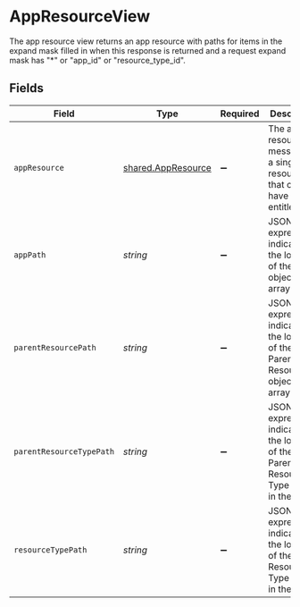 # AppResourceView

The app resource view returns an app resource with paths for items in the expand mask filled in when this response is returned and a request expand mask has "*" or "app_id" or "resource_type_id".


## Fields

| Field                                                                                       | Type                                                                                        | Required                                                                                    | Description                                                                                 |
| ------------------------------------------------------------------------------------------- | ------------------------------------------------------------------------------------------- | ------------------------------------------------------------------------------------------- | ------------------------------------------------------------------------------------------- |
| `appResource`                                                                               | [shared.AppResource](../../../sdk/models/shared/appresource.md)                             | :heavy_minus_sign:                                                                          | The app resource message is a single resource that can have entitlements.                   |
| `appPath`                                                                                   | *string*                                                                                    | :heavy_minus_sign:                                                                          | JSONPATH expression indicating the location of the App object in the array                  |
| `parentResourcePath`                                                                        | *string*                                                                                    | :heavy_minus_sign:                                                                          | JSONPATH expression indicating the location of the Parent Resource object in the array      |
| `parentResourceTypePath`                                                                    | *string*                                                                                    | :heavy_minus_sign:                                                                          | JSONPATH expression indicating the location of the Parent Resource Type object in the array |
| `resourceTypePath`                                                                          | *string*                                                                                    | :heavy_minus_sign:                                                                          | JSONPATH expression indicating the location of the Resource Type object in the array        |